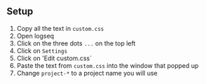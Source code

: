 ## Setup
1. Copy all the text in `custom.css`
1. Open logseq
1. Click on the three dots `...` on the top left
1. Click on `Settings`
1. Click on 'Edit custom.css`
1. Paste the text from `custom.css` into the window that popped up
1. Change `project-*` to a project name you will use
